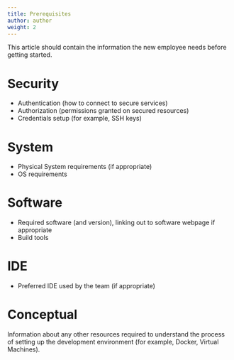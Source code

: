 ```yaml
---
title: Prerequisites
author: author
weight: 2
---
```


This article should contain the information the new employee needs before getting started.

# Security

* Authentication (how to connect to secure services)
* Authorization (permissions granted on secured resources)
* Credentials setup (for example, SSH keys)

# System

* Physical System requirements (if appropriate)
* OS requirements

# Software

* Required software (and version), linking out to software webpage if appropriate
* Build tools

# IDE

* Preferred IDE used by the team (if appropriate)

# Conceptual

Information about any other resources required to understand the process of setting up the development environment (for example, Docker, Virtual Machines).
